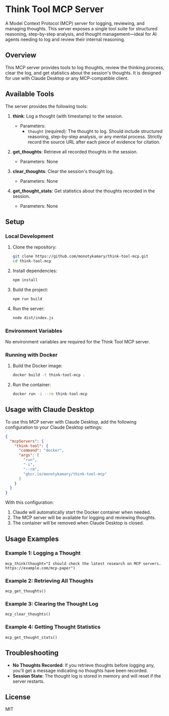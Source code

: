 # Think Tool MCP Server

A Model Context Protocol (MCP) server for logging, reviewing, and managing thoughts. This server exposes a single tool suite for structured reasoning, step-by-step analysis, and thought management—ideal for AI agents needing to log and review their internal reasoning.

## Overview

This MCP server provides tools to log thoughts, review the thinking process, clear the log, and get statistics about the session's thoughts. It is designed for use with Claude Desktop or any MCP-compatible client.

## Available Tools

The server provides the following tools:

1. **think**: Log a thought (with timestamp) to the session.
   - Parameters:
     - `thought` (required): The thought to log. Should include structured reasoning, step-by-step analysis, or any mental process. Strictly record the source URL after each piece of evidence for citation.

2. **get_thoughts**: Retrieve all recorded thoughts in the session.
   - Parameters: None

3. **clear_thoughts**: Clear the session's thought log.
   - Parameters: None

4. **get_thought_stats**: Get statistics about the thoughts recorded in the session.
   - Parameters: None

## Setup

### Local Development

1. Clone the repository:
   ```bash
   git clone https://github.com/monotykamary/think-tool-mcp.git
   cd think-tool-mcp
   ```

2. Install dependencies:
   ```bash
   npm install
   ```

3. Build the project:
   ```bash
   npm run build
   ```

4. Run the server:
   ```bash
   node dist/index.js
   ```

### Environment Variables

No environment variables are required for the Think Tool MCP server.

### Running with Docker

1. Build the Docker image:
   ```bash
   docker build -t think-tool-mcp .
   ```

2. Run the container:
   ```bash
   docker run -i --rm think-tool-mcp
   ```

## Usage with Claude Desktop

To use this MCP server with Claude Desktop, add the following configuration to your Claude Desktop settings:

```json
{
  "mcpServers": {
    "think-tool": {
      "command": "docker",
      "args": [
        "run",
        "-i",
        "--rm",
        "ghcr.io/monotykamary/think-tool-mcp"
      ]
    }
  }
}
```

With this configuration:
1. Claude will automatically start the Docker container when needed.
2. The MCP server will be available for logging and reviewing thoughts.
3. The container will be removed when Claude Desktop is closed.

## Usage Examples

### Example 1: Logging a Thought

```
mcp_think(thought="I should check the latest research on MCP servers. https://example.com/mcp-paper")
```

### Example 2: Retrieving All Thoughts

```
mcp_get_thoughts()
```

### Example 3: Clearing the Thought Log

```
mcp_clear_thoughts()
```

### Example 4: Getting Thought Statistics

```
mcp_get_thought_stats()
```

## Troubleshooting

- **No Thoughts Recorded**: If you retrieve thoughts before logging any, you'll get a message indicating no thoughts have been recorded.
- **Session State**: The thought log is stored in memory and will reset if the server restarts.

## License

MIT
